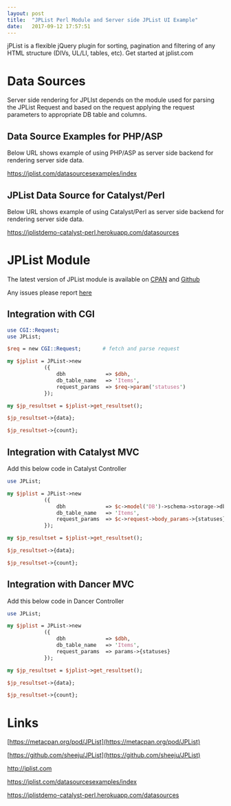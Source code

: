 ```yaml
---
layout: post
title:  "JPList Perl Module and Server side JPList UI Example"
date:   2017-09-12 17:57:51
---
```


jPList is a flexible jQuery plugin for sorting, pagination and filtering of any HTML structure (DIVs, UL/LI, tables, etc). Get started at jplist.com

# Data Sources

Server side rendering for JPLIst depends on the module used for parsing the JPList Request and based on the request applying the request parameters to appropriate DB table and columns. 

## Data Source Examples for PHP/ASP

Below URL shows example of using PHP/ASP as server side backend for rendering server side data.

https://jplist.com/datasourcesexamples/index

## JPList Data Source for Catalyst/Perl

Below URL shows example of using Catalyst/Perl as server side backend for rendering server side data.

https://jplistdemo-catalyst-perl.herokuapp.com/datasources

# JPList Module

The latest version of JPList module is available on [CPAN](https://metacpan.org/pod/JPList) and [Github](https://github.com/sheeju/JPList)

Any issues please report [here](https://github.com/sheeju/JPList/issues)

## Integration with CGI

```perl
use CGI::Request;
use JPList;

$req = new CGI::Request;       # fetch and parse request

my $jplist = JPList->new
            ({
                dbh             => $dbh,
                db_table_name   => 'Items', 
                request_params  => $req->param('statuses')
            });

my $jp_resultset = $jplist->get_resultset();

$jp_resultset->{data};

$jp_resultset->{count};

```

## Integration with Catalyst MVC

Add this below code in Catalyst Controller

```perl
use JPList;

my $jplist = JPList->new
            ({
                dbh             => $c->model('DB')->schema->storage->dbh,
                db_table_name   => 'Items', 
                request_params  => $c->request->body_params->{statuses}
            });

my $jp_resultset = $jplist->get_resultset();

$jp_resultset->{data};

$jp_resultset->{count};

```

## Integration with Dancer MVC

Add this below code in Dancer Controller

```perl
use JPList;

my $jplist = JPList->new
            ({
                dbh             => $dbh,
                db_table_name   => 'Items', 
                request_params  => params->{statuses}
            });

my $jp_resultset = $jplist->get_resultset();

$jp_resultset->{data};

$jp_resultset->{count};

```

# Links

[https://metacpan.org/pod/JPList](https://metacpan.org/pod/JPList)

[https://github.com/sheeju/JPList](https://github.com/sheeju/JPList)

http://jplist.com

https://jplist.com/datasourcesexamples/index

https://jplistdemo-catalyst-perl.herokuapp.com/datasources

